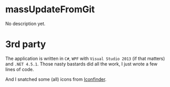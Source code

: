 massUpdateFromGit
=================
    
No description yet.

3rd party
=========

The application is written in `C#`, `WPF` with `Visual Studio 2013` (if that matters) and `.NET 4.5.1`. Those nasty bastards did all the work, I just wrote a few lines of code.

And I snatched some (all) icons from [Iconfinder](https://www.iconfinder.com/).